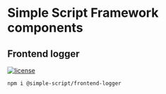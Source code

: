 # Simple Script Framework components
## Frontend logger
[![license](https://img.shields.io/github/license/simple-script/simple-script.svg)]()

````
npm i @simple-script/frontend-logger
````
